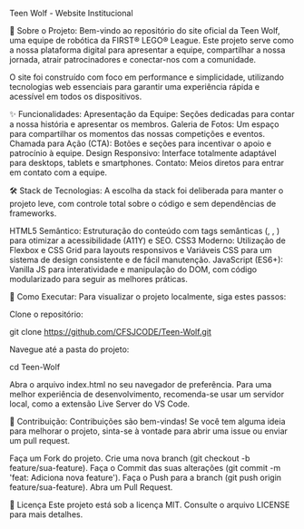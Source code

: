 Teen Wolf - Website Institucional

📖 Sobre o Projeto:
Bem-vindo ao repositório do site oficial da Teen Wolf, uma equipe de robótica da FIRST® LEGO® League. Este projeto serve como a nossa plataforma digital para apresentar a equipe, compartilhar a nossa jornada, atrair patrocinadores e conectar-nos com a comunidade.

O site foi construído com foco em performance e simplicidade, utilizando tecnologias web essenciais para garantir uma experiência rápida e acessível em todos os dispositivos.

✨ Funcionalidades:
Apresentação da Equipe: Seções dedicadas para contar a nossa história e apresentar os membros.
Galeria de Fotos: Um espaço para compartilhar os momentos das nossas competições e eventos.
Chamada para Ação (CTA): Botões e seções para incentivar o apoio e patrocínio à equipe.
Design Responsivo: Interface totalmente adaptável para desktops, tablets e smartphones.
Contato: Meios diretos para entrar em contato com a equipe.

🛠️ Stack de Tecnologias:
A escolha da stack foi deliberada para manter o projeto leve, com controle total sobre o código e sem dependências de frameworks.

HTML5 Semântico: Estruturação do conteúdo com tags semânticas (, , ) para otimizar a acessibilidade (A11Y) e SEO.
CSS3 Moderno: Utilização de Flexbox e CSS Grid para layouts responsivos e Variáveis CSS para um sistema de design consistente e de fácil manutenção.
JavaScript (ES6+): Vanilla JS para interatividade e manipulação do DOM, com código modularizado para seguir as melhores práticas.

🚀 Como Executar:
Para visualizar o projeto localmente, siga estes passos:

Clone o repositório:

git clone https://github.com/CFSJCODE/Teen-Wolf.git

Navegue até a pasta do projeto:

cd Teen-Wolf

Abra o arquivo index.html no seu navegador de preferência. Para uma melhor experiência de desenvolvimento, recomenda-se usar um servidor local, como a extensão Live Server do VS Code.

🤝 Contribuição:
Contribuições são bem-vindas! Se você tem alguma ideia para melhorar o projeto, sinta-se à vontade para abrir uma issue ou enviar um pull request.

Faça um Fork do projeto.
Crie uma nova branch (git checkout -b feature/sua-feature).
Faça o Commit das suas alterações (git commit -m 'feat: Adiciona nova feature').
Faça o Push para a branch (git push origin feature/sua-feature).
Abra um Pull Request.

📝 Licença
Este projeto está sob a licença MIT. Consulte o arquivo LICENSE para mais detalhes.
